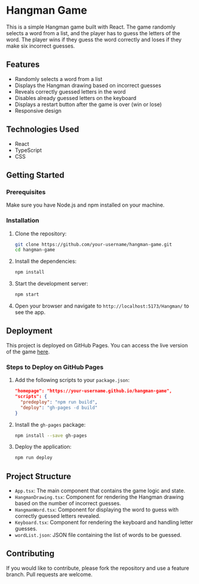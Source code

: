 # Hangman Game

This is a simple Hangman game built with React. The game randomly selects a word from a list, and the player has to guess the letters of the word. The player wins if they guess the word correctly and loses if they make six incorrect guesses.

## Features

- Randomly selects a word from a list
- Displays the Hangman drawing based on incorrect guesses
- Reveals correctly guessed letters in the word
- Disables already guessed letters on the keyboard
- Displays a restart button after the game is over (win or lose)
- Responsive design

## Technologies Used

- React
- TypeScript
- CSS

## Getting Started

### Prerequisites

Make sure you have Node.js and npm installed on your machine.

### Installation

1. Clone the repository:
    ```sh
    git clone https://github.com/your-username/hangman-game.git
    cd hangman-game
    ```

2. Install the dependencies:
    ```sh
    npm install
    ```

3. Start the development server:
    ```sh
    npm start
    ```

4. Open your browser and navigate to `http://localhost:5173/Hangman/` to see the app.

## Deployment

This project is deployed on GitHub Pages. You can access the live version of the game [here](https://saitejakomirishetty.github.io/Hangman/).

### Steps to Deploy on GitHub Pages

1. Add the following scripts to your `package.json`:
    ```json
    "homepage": "https://your-username.github.io/hangman-game",
    "scripts": {
      "predeploy": "npm run build",
      "deploy": "gh-pages -d build"
    }
    ```

2. Install the `gh-pages` package:
    ```sh
    npm install --save gh-pages
    ```

3. Deploy the application:
    ```sh
    npm run deploy
    ```

## Project Structure

- `App.tsx`: The main component that contains the game logic and state.
- `HangmanDrawing.tsx`: Component for rendering the Hangman drawing based on the number of incorrect guesses.
- `HangmanWord.tsx`: Component for displaying the word to guess with correctly guessed letters revealed.
- `Keyboard.tsx`: Component for rendering the keyboard and handling letter guesses.
- `wordList.json`: JSON file containing the list of words to be guessed.

## Contributing

If you would like to contribute, please fork the repository and use a feature branch. Pull requests are welcome.

